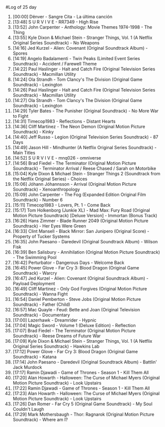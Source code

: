 #Log of 25 day

1. [00:00] Dënver - Sangre Cita - La última canción
1. [13:48] S U R V I V E - RR7349 - High Rise
1. [13:52] John Carpenter - Anthology: Movie Themes 1974-1998 - The Thing
1. [13:55] Kyle Dixon & Michael Stein - Stranger Things, Vol. 1 (A Netflix Original Series Soundtrack) - No Weapons
1. [14:16] Jed Kurzel - Alien: Covenant (Original Soundtrack Album) - Spores
1. [14:19] Angelo Badalamenti - Twin Peaks (Limited Event Series Soundtrack) - Accident / Farewell Theme
1. [14:22] Paul Haslinger - Halt and Catch Fire (Original Television Series Soundtrack) - Macmillan Utility
1. [14:24] Ola Strandh - Tom Clancy's The Division (Original Game Soundtrack) - Lexington
1. [14:26] Paul Haslinger - Halt and Catch Fire (Original Television Series Soundtrack) - Macmillan Utility
1. [14:27] Ola Strandh - Tom Clancy's The Division (Original Game Soundtrack) - Lexington
1. [14:29] Tyler Bates - The Punisher (Original Soundtrack) - No More War to Fight
1. [14:31] Timecop1983 - Reflections - Distant Hearts
1. [14:36] Cliff Martinez - The Neon Demon (Original Motion Picture Soundtrack) - Kinky
1. [14:40] Jeff Russo - Legion (Original Television Series Soundtrack) - 87 Days
1. [14:49] Jason Hill - Mindhunter (A Netflix Original Series Soundtrack) - Main Titles
1. [14:52] S U R V I V E - mnq026 - omniverse
1. [14:56] Brad Fiedel - The Terminator (Original Motion Picture Soundtrack) - Terminator Arrival / Reese Chased / Sarah on Motorbike
1. [15:04] Kyle Dixon & Michael Stein - Stranger Things 2 (Soundtrack from the Netflix Original Series) - Choices
1. [15:06] Jóhann Jóhannsson - Arrival (Original Motion Picture Soundtrack) - Xenoanthropology
1. [15:09] John Carpenter - The Fog (Expanded Edition Original Film Soundtrack) - Number 6
1. [15:11] Timecop1983 - Lovers, Pt. 1 - Come Back
1. [15:17] Tom Holkenborg (Junkie XL) - Mad Max: Fury Road (Original Motion Picture Soundtrack) [Deluxe Version] - Immortan (Bonus Track)
1. [16:26] Hans Zimmer - Blade Runner 2049 (Original Motion Picture Soundtrack) - Her Eyes Were Green
1. [16:33] Clint Mansell - Black Mirror: San Junipero (Original Score) - Property of Tucker Systems
1. [16:35] John Paesano - Daredevil (Original Soundtrack Album) - Wilson Fisk
1. [16:39] Ben Salisbury - Annihilation (Original Motion Picture Soundtrack) - The Swimming Pool
1. [16:42] Perturbator - Dangerous Days - Welcome Back
1. [16:45] Power Glove - Far Cry 3: Blood Dragon (Original Game Soundtrack) - Warcry
1. [16:47] Jed Kurzel - Alien: Covenant (Original Soundtrack Album) - Payload Deployment
1. [16:49] Cliff Martinez - Only God Forgives (Original Motion Picture Soundtrack) - Wanna Fight
1. [16:54] Daniel Pemberton - Steve Jobs (Original Motion Picture Soundtrack) - Father (Child)
1. [16:57] Mac Quayle - Feud: Bette and Joan (Original Television Soundtrack) - Documentary
1. [17:00] Lazerhawk - Dreamrider - Hypnic
1. [17:04] Magic Sword - Volume 1 (Deluxe Edition) - Reflection
1. [17:07] Brad Fiedel - The Terminator (Original Motion Picture Soundtrack) - Reese Dreams of Future War
1. [17:09] Kyle Dixon & Michael Stein - Stranger Things, Vol. 1 (A Netflix Original Series Soundtrack) - Hawkins Lab
1. [17:12] Power Glove - Far Cry 3: Blood Dragon (Original Game Soundtrack) - Katana
1. [17:14] John Paesano - Daredevil (Original Soundtrack Album) - Battlin' Jack Murdock
1. [17:17] Ramin Djawadi - Game of Thrones - Season 1 - Kill Them All
1. [17:20] Alan Howarth - Halloween: The Curse of Michael Myers (Original Motion Picture Soundtrack) - Look Upstairs
1. [17:22] Ramin Djawadi - Game of Thrones - Season 1 - Kill Them All
1. [17:23] Alan Howarth - Halloween: The Curse of Michael Myers (Original Motion Picture Soundtrack) - Look Upstairs
1. [17:26] Dan Romer - Far Cry 5 (Original Game Soundtrack) - My Soul Couldn't Laugh
1. [17:29] Mark Mothersbaugh - Thor: Ragnarok (Original Motion Picture Soundtrack) - Where am I?
